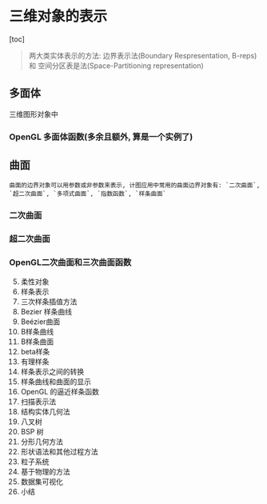 # 三维对象的表示

[toc]

> 两大类实体表示的方法: 边界表示法(Boundary Respresentation, B-reps) 和 空间分区表是法(Space-Partitioning representation)

## 多面体

三维图形对象中

### OpenGL 多面体函数(多余且额外, 算是一个实例了)

## 曲面

    曲面的边界对象可以用参数或非参数来表示, 计图应用中常用的曲面边界对象有: `二次曲面`, `超二次曲面`, `多项式曲面`, `指数函数`, `样条曲面`

### 二次曲面

### 超二次曲面

### OpenGL二次曲面和三次曲面函数

5. 柔性对象
6. 样条表示
7. 三次样条插值方法
8. Bezier 样条曲线
9.  Beézier曲面
10. B样条曲线
11. B样条曲面
12. beta样条
13. 有理样条
14. 样条表示之间的转换
15. 样条曲线和曲面的显示
16. OpenGL 的逼近样条函数
17. 扫描表示法
18. 结构实体几何法
19. 八叉树
20. BSP 树
21. 分形几何方法
22. 形状语法和其他过程方法
23. 粒子系统
24. 基于物理的方法
25. 数据集可视化
26. 小结
